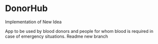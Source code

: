 # DonorHub
Implementation of New Idea

App to be used by blood donors and people for whom blood is required in case of emergency situations.
Readme new branch
